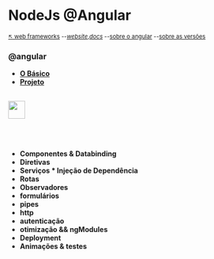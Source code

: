 # NodeJs @Angular

<sub>[:arrow_upper_left: web frameworks](../../readme.md) --[*website*](https://angular.io/),[*docs*](https://angular.io/docs) --[sobre o angular](about.md) --[sobre as versões](versions.md) <sub>

### @angular

- [**O Básico**](01-basic/readme.md)
- [**Projeto**](02-project/readme.md)

<sub></sub>
---
<image src="img/icon.svg" width="34px" height="36px"/>

<br/>&nbsp;&nbsp;&nbsp;&nbsp;&nbsp;&nbsp;&nbsp;&nbsp;&nbsp;&nbsp;&nbsp;

- **Componentes & Databinding**
- **Diretivas**
- **Serviços * Injeção de Dependência**
- **Rotas**
- **Observadores**
- **formulários**
- **pipes**
- **http**
- **autenticação**
- **otimização && ngModules**
- **Deployment**
- **Animações & testes**